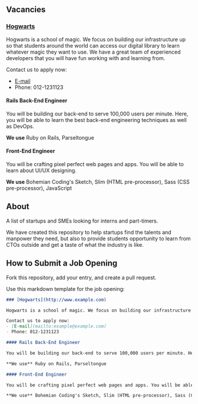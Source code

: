 ## Vacancies

### [Hogwarts](http://www.example.com)

Hogwarts is a school of magic. We focus on building our infrastructure up so that students around the world can access our digital library to learn whatever magic they want to use. We have a great team of experienced developers that you will have fun working with and learning from.

Contact us to apply now:
- [E-mail](mailto:example@example.com)
- Phone: 012-1231123

#### Rails Back-End Engineer

You will be building our back-end to serve 100,000 users per minute. Here, you will be able to learn the best back-end engineering techniques as well as DevOps.

**We use** Ruby on Rails, Parseltongue

#### Front-End Engineer

You will be crafting pixel perfect web pages and apps. You will be able to learn about UI/UX designing.

**We use** Bohemian Coding's Sketch, Slim (HTML pre-processor), Sass (CSS pre-processor), JavaScript

## About

A list of startups and SMEs looking for interns and part-timers.

We have created this repository to help startups find the talents and manpower they need, but also to provide students opportunity to learn from CTOs outside and get a taste of what the industry is like.

## How to Submit a Job Opening

Fork this repository, add your entry, and create a pull request. 

Use this markdown template for the job opening:

```markdown
### [Hogwarts](http://www.example.com)

Hogwarts is a school of magic. We focus on building our infrastructure up so that students around the world can access our digital library to learn whatever magic they want to use. We have a great team of experienced developers that you will have fun working with and learning from.

Contact us to apply now:
- [E-mail](mailto:example@example.com)
- Phone: 012-1231123

#### Rails Back-End Engineer

You will be building our back-end to serve 100,000 users per minute. Here, you will be able to learn the best back-end engineering techniques as well as DevOps.

**We use** Ruby on Rails, Parseltongue

#### Front-End Engineer

You will be crafting pixel perfect web pages and apps. You will be able to learn about UI/UX designing.

**We use** Bohemian Coding's Sketch, Slim (HTML pre-processor), Sass (CSS pre-processor), JavaScript
```
